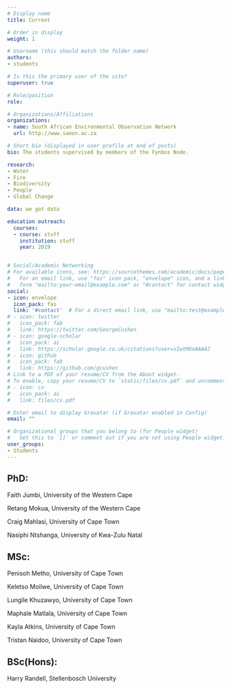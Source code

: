 ```yaml
---
# Display name
title: Current

# Order in display
weight: 1

# Username (this should match the folder name)
authors:
- students

# Is this the primary user of the site?
superuser: true

# Role/position
role: 

# Organizations/Affiliations
organizations:
- name: South African Environmental Observation Network
  url: http://www.saeon.ac.za

# Short bio (displayed in user profile at end of posts)
bio: The students supervised by members of the Fynbos Node.

research:
- Water
- Fire
- Biodiversity
- People
- Global Change

data: we got data

education outreach:
  courses:
  - course: stuff
    institution: stuff
    year: 2019


# Social/Academic Networking
# For available icons, see: https://sourcethemes.com/academic/docs/page-builder/#icons
#   For an email link, use "fas" icon pack, "envelope" icon, and a link in the
#   form "mailto:your-email@example.com" or "#contact" for contact widget.
social:
- icon: envelope
  icon_pack: fas
  link: '#contact'  # For a direct email link, use "mailto:test@example.org".
# - icon: twitter
#   icon_pack: fab
#   link: https://twitter.com/GeorgeCushen
# - icon: google-scholar
#   icon_pack: ai
#   link: https://scholar.google.co.uk/citations?user=sIwtMXoAAAAJ
# - icon: github
#   icon_pack: fab
#   link: https://github.com/gcushen
# Link to a PDF of your resume/CV from the About widget.
# To enable, copy your resume/CV to `static/files/cv.pdf` and uncomment the lines below.
# - icon: cv
#   icon_pack: ai
#   link: files/cv.pdf

# Enter email to display Gravatar (if Gravatar enabled in Config)
email: ""

# Organizational groups that you belong to (for People widget)
#   Set this to `[]` or comment out if you are not using People widget.
user_groups:
- Students
---
```


## PhD:
Faith Jumbi, University of the Western Cape

Retang Mokua, University of the Western Cape

Craig Mahlasi, University of Cape Town

Nasiphi Ntshanga, University of Kwa-Zulu Natal


## MSc:
Penisoh Metho, University of Cape Town

Keletso Moilwe, University of Cape Town

Lungile Khuzawyo, University of Cape Town

Maphale Matlala, University of Cape Town

Kayla Atkins, University of Cape Town

Tristan Naidoo, University of Cape Town


## BSc(Hons):
Harry Randell, Stellenbosch University

